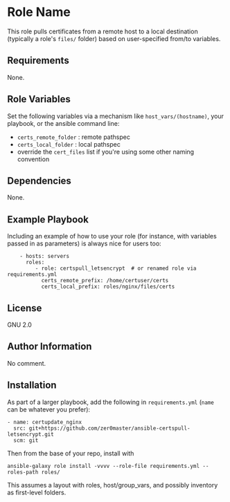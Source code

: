 Role Name
=========

This role pulls certificates from a remote host to a local destination (typically a role's `files/` folder) based on user-specified from/to variables.

Requirements
------------

None.

Role Variables
--------------

Set the following variables via a mechanism like `host_vars/(hostname)`, your playbook, or the ansible command line:
* `certs_remote_folder` : remote pathspec
* `certs_local_folder` : local pathspec
* override the `cert_files` list if you're using some other naming convention

Dependencies
------------

None.

Example Playbook
----------------

Including an example of how to use your role (for instance, with variables passed in as parameters) is always nice for users too:
```
    - hosts: servers
      roles:
         - role: certspull_letsencrypt  # or renamed role via requirements.yml
           certs_remote_prefix: /home/certuser/certs
           certs_local_prefix: roles/nginx/files/certs
```
License
-------

GNU 2.0

Author Information
------------------

No comment.

Installation
------------

As part of a larger playbook, add the following in `requirements.yml` (`name` can be whatever you prefer):
```
- name: certupdate_nginx
  src: git+https://github.com/zer0master/ansible-certspull-letsencrypt.git
  scm: git
```
Then from the base of your repo, install with
```
ansible-galaxy role install -vvvv --role-file requirements.yml --roles-path roles/
```
This assumes a layout with roles, host/group_vars, and possibly inventory as first-level folders.
